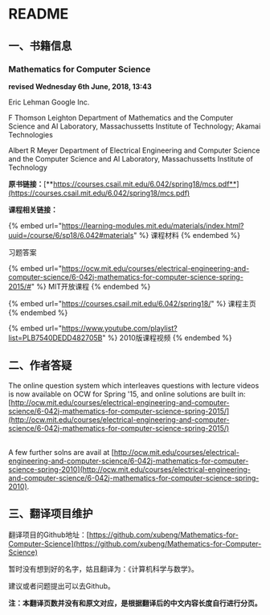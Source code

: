 # README

## 一、书籍信息

### Mathematics for Computer Science

**revised Wednesday 6th June, 2018, 13:43**

Eric Lehman Google Inc.

F Thomson Leighton Department of Mathematics and the Computer Science and AI Laboratory, Massachussetts Institute of Technology; Akamai Technologies

Albert R Meyer Department of Electrical Engineering and Computer Science and the Computer Science and AI Laboratory, Massachussetts Institute of Technology

**原书链接：**[**https://courses.csail.mit.edu/6.042/spring18/mcs.pdf**](https://courses.csail.mit.edu/6.042/spring18/mcs.pdf)

**课程相关链接：**

{% embed url="https://learning-modules.mit.edu/materials/index.html?uuid=/course/6/sp18/6.042#materials" %}
课程材料
{% endembed %}

习题答案

{% embed url="https://ocw.mit.edu/courses/electrical-engineering-and-computer-science/6-042j-mathematics-for-computer-science-spring-2015/#" %}
MIT开放课程
{% endembed %}

{% embed url="https://courses.csail.mit.edu/6.042/spring18/" %}
课程主页
{% endembed %}

{% embed url="https://www.youtube.com/playlist?list=PLB7540DEDD482705B" %}
2010版课程视频
{% endembed %}

## 二、作者答疑

The online question system which interleaves questions with lecture videos is now available on OCW for Spring '15, and online solutions are built in:[http://ocw.mit.edu/courses/electrical-engineering-and-computer-science/6-042j-mathematics-for-computer-science-spring-2015/](http://ocw.mit.edu/courses/electrical-engineering-and-computer-science/6-042j-mathematics-for-computer-science-spring-2015/)

\
A few further solns are avail at [http://ocw.mit.edu/courses/electrical-engineering-and-computer-science/6-042j-mathematics-for-computer-science-spring-2010](http://ocw.mit.edu/courses/electrical-engineering-and-computer-science/6-042j-mathematics-for-computer-science-spring-2010).

## 三、翻译项目维护

翻译项目的Github地址：[https://github.com/xubeng/Mathematics-for-Computer-Science](https://github.com/xubeng/Mathematics-for-Computer-Science)

暂时没有想到好的名字，姑且翻译为：《计算机科学与数学》。

建议或者问题提出可以去Github。

**注：本翻译页数并没有和原文对应，是根据翻译后的中文内容长度自行进行分页。**
